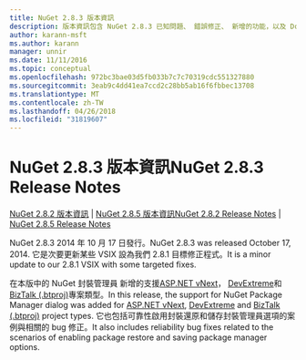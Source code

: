 ```yaml
---
title: NuGet 2.8.3 版本資訊
description: 版本資訊包含 NuGet 2.8.3 已知問題、 錯誤修正、 新增的功能，以及 Dcr。
author: karann-msft
ms.author: karann
manager: unnir
ms.date: 11/11/2016
ms.topic: conceptual
ms.openlocfilehash: 972bc3bae03d5fb033b7c7c70319cdc551327880
ms.sourcegitcommit: 3eab9c4dd41ea7ccd2c28bb5ab16f6fbbec13708
ms.translationtype: MT
ms.contentlocale: zh-TW
ms.lasthandoff: 04/26/2018
ms.locfileid: "31819607"
---
```

# <a name="nuget-283-release-notes"></a><span data-ttu-id="70d57-103">NuGet 2.8.3 版本資訊</span><span class="sxs-lookup"><span data-stu-id="70d57-103">NuGet 2.8.3 Release Notes</span></span>

<span data-ttu-id="70d57-104">[NuGet 2.8.2 版本資訊](../release-notes/nuget-2.8.2.md) | [NuGet 2.8.5 版本資訊](../release-notes/nuget-2.8.5.md)</span><span class="sxs-lookup"><span data-stu-id="70d57-104">[NuGet 2.8.2 Release Notes](../release-notes/nuget-2.8.2.md) | [NuGet 2.8.5 Release Notes](../release-notes/nuget-2.8.5.md)</span></span>

<span data-ttu-id="70d57-105">NuGet 2.8.3 2014 年 10 月 17 日發行。</span><span class="sxs-lookup"><span data-stu-id="70d57-105">NuGet 2.8.3 was released October 17, 2014.</span></span> <span data-ttu-id="70d57-106">它是次要更新某些 VSIX 設為我們 2.8.1 目標修正程式。</span><span class="sxs-lookup"><span data-stu-id="70d57-106">It is a minor update to our 2.8.1 VSIX with some targeted fixes.</span></span>

<span data-ttu-id="70d57-107">在本版中的 NuGet 封裝管理員 新增的支援[ASP.NET vNext](http://www.asp.net/vnext)， [DevExtreme](http://js.devexpress.com/)和[BizTalk (.btproj)](/biztalk/core/developing-biztalk-server-applications)專案類型。</span><span class="sxs-lookup"><span data-stu-id="70d57-107">In this release, the support for NuGet Package Manager dialog was added for [ASP.NET vNext](http://www.asp.net/vnext), [DevExtreme](http://js.devexpress.com/) and [BizTalk (.btproj)](/biztalk/core/developing-biztalk-server-applications) project types.</span></span> <span data-ttu-id="70d57-108">它也包括可靠性啟用封裝還原和儲存封裝管理員選項的案例與相關的 bug 修正。</span><span class="sxs-lookup"><span data-stu-id="70d57-108">It also includes reliability bug fixes related to the scenarios of enabling package restore and saving package manager options.</span></span>
